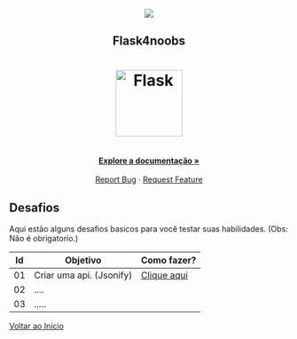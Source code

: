 
<p align="center">
  <a href="https://github.com/he4rt/4noobs" target="_blank">
    <img src="https://raw.githubusercontent.com/he4rt/4noobs/master/.github/header-4noobs.svg">
  </a>
</p>

<p align="center">
  <h2 align="center">Flask4noobs</h2>
  <h1 align="center"><img src="https://flask.palletsprojects.com/en/1.1.x/_images/flask-logo.png" alt="Flask" width="120"></h1>
  <p align="center">
    <br />
    <a href="https://github.com/freazesss/flask4noobs#ROADMAP"><strong>Explore a documentação »</strong></a>
    <br />
    <br />
    <a href="https://github.com/freazesss/flask4noobs/issues/new">Report Bug</a>
    ·
    <a href="https://github.com/freazesss/flask4noobs#como-contribuir">Request Feature</a>
  </p>
</p>

## Desafios

Aqui estão alguns desafios basicos para você testar suas habilidades. (Obs: Não é obrigatorio.)

| Id  | Objetivo  | Como fazer?  |
|---|---|---|
| 01  | Criar uma api. (Jsonify)  | [Clique aqui](https://github.com/freazesss/flask4noobs/blob/master/src/Conteudo/Start.md#APIs-com-JSON)  |
| 02  | ....  |    |
| 03  | .....  |   |

[Voltar ao Inicio](../README.md)
